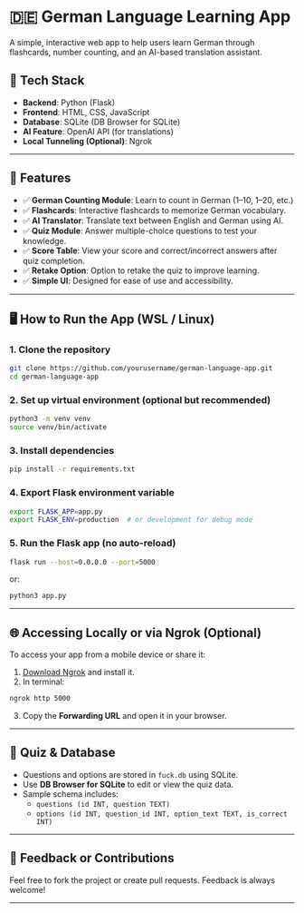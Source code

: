 # 🇩🇪 German Language Learning App

A simple, interactive web app to help users learn German through flashcards, number counting, and an AI-based translation assistant.

## 🔧 Tech Stack

- **Backend**: Python (Flask)
- **Frontend**: HTML, CSS, JavaScript
- **Database**: SQLite (DB Browser for SQLite)
- **AI Feature**: OpenAI API (for translations)
- **Local Tunneling (Optional)**: Ngrok

---

## 🚀 Features

- ✅ **German Counting Module**: Learn to count in German (1–10, 1–20, etc.)
- ✅ **Flashcards**: Interactive flashcards to memorize German vocabulary.
- ✅ **AI Translator**: Translate text between English and German using AI.
- ✅ **Quiz Module**: Answer multiple-choice questions to test your knowledge.
- ✅ **Score Table**: View your score and correct/incorrect answers after quiz completion.
- ✅ **Retake Option**: Option to retake the quiz to improve learning.
- ✅ **Simple UI**: Designed for ease of use and accessibility.

---

## 🖥️ How to Run the App (WSL / Linux)

### 1. Clone the repository
```bash
git clone https://github.com/yourusername/german-language-app.git
cd german-language-app
```

### 2. Set up virtual environment (optional but recommended)
```bash
python3 -m venv venv
source venv/bin/activate
```

### 3. Install dependencies
```bash
pip install -r requirements.txt
```

### 4. Export Flask environment variable
```bash
export FLASK_APP=app.py
export FLASK_ENV=production  # or development for debug mode
```

### 5. Run the Flask app (no auto-reload)
```bash
flask run --host=0.0.0.0 --port=5000
```

or:

```bash
python3 app.py
```

---

## 🌐 Accessing Locally or via Ngrok (Optional)

To access your app from a mobile device or share it:
1. [Download Ngrok](https://ngrok.com/download) and install it.
2. In terminal:
```bash
ngrok http 5000
```
3. Copy the **Forwarding URL** and open it in your browser.

---

## 🧠 Quiz & Database

- Questions and options are stored in `fuck.db` using SQLite.
- Use **DB Browser for SQLite** to edit or view the quiz data.
- Sample schema includes:
  - `questions (id INT, question TEXT)`
  - `options (id INT, question_id INT, option_text TEXT, is_correct INT)`

---

## 💬 Feedback or Contributions

Feel free to fork the project or create pull requests. Feedback is always welcome!

---

